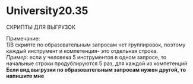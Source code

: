 # University20.35
СКРИПТЫ ДЛЯ ВЫГРУЗОК

Примечание:\
1)В скрипте по образовательным запросам нет группировок, поэтому каждый инструмент и компетенция- это отдельная строка.\
*Пример*: если у человека 5 инструментов в одном запросе, то начальные строки продублируются 5 раз, для каждой из компетенций\
**Если вид выгрузки по образовательным запросам нужен другой, то напишите мне**
